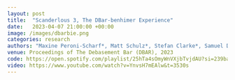 ```yaml
---
layout: post
title:  "Scanderlous 3, The DBar-benhimer Experience"
date:   2023-04-07 21:00:00 +00:00
image: /images/dbarbie.png
categories: research    
authors: "Maxine Peroni-Scharf*, Matt Schulz*, Stefan Clarke*, Samuel Day-Weiss*, Alexander Raistrick* (* denotes equal contribution)"
venue: Proceedings of The Debasement Bar (DBAR), 2023
code: https://open.spotify.com/playlist/25hTa4sOmyWnVXjbTvjdAU?si=239ba0889f404ea4
video: https://www.youtube.com/watch?v=YnvsH7mEAlw&t=3530s
---
```

